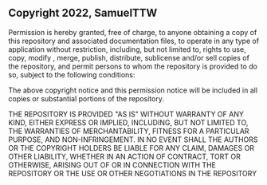 ## Copyright 2022, SamuelTTW


Permission is hereby granted, free of charge, to anyone obtaining a copy of this repository and associated documentation files, to operate in any type of application without restriction, including, but not limited to, rights to use, copy, modify , merge, publish, distribute, sublicense and/or sell copies of the repository, and permit persons to whom the repository is provided to do so, subject to the following conditions:

The above copyright notice and this permission notice will be included in all copies or substantial portions of the repository.

THE REPOSITORY IS PROVIDED "AS IS" WITHOUT WARRANTY OF ANY KIND, EITHER EXPRESS OR IMPLIED, INCLUDING, BUT NOT LIMITED TO, THE WARRANTIES OF MERCHANTABILITY, FITNESS FOR A PARTICULAR PURPOSE, AND NON-INFRINGEMENT. IN NO EVENT SHALL THE AUTHORS OR THE COPYRIGHT HOLDERS BE LIABLE FOR ANY CLAIM, DAMAGES OR OTHER LIABILITY, WHETHER IN AN ACTION OF CONTRACT, TORT OR OTHERWISE, ARISING OUT OF OR IN CONNECTION WITH THE REPOSITORY OR THE USE OR OTHER NEGOTIATIONS IN THE REPOSITORY
